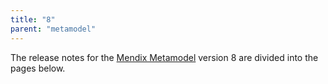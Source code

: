 ```yaml
---
title: "8"
parent: "metamodel" 
---
```


The release notes for the [Mendix Metamodel](/apidocs-mxsdk/mxsdk/understanding-the-metamodel) version 8 are divided into the pages below.
